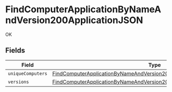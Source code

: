 # FindComputerApplicationByNameAndVersion200ApplicationJSON

OK


## Fields

| Field                                                                                                                                                                           | Type                                                                                                                                                                            | Required                                                                                                                                                                        | Description                                                                                                                                                                     |
| ------------------------------------------------------------------------------------------------------------------------------------------------------------------------------- | ------------------------------------------------------------------------------------------------------------------------------------------------------------------------------- | ------------------------------------------------------------------------------------------------------------------------------------------------------------------------------- | ------------------------------------------------------------------------------------------------------------------------------------------------------------------------------- |
| `uniqueComputers`                                                                                                                                                               | [FindComputerApplicationByNameAndVersion200ApplicationJSONUniqueComputers](../../models/operations/findcomputerapplicationbynameandversion200applicationjsonuniquecomputers.md) | :heavy_minus_sign:                                                                                                                                                              | N/A                                                                                                                                                                             |
| `versions`                                                                                                                                                                      | [FindComputerApplicationByNameAndVersion200ApplicationJSONVersions](../../models/operations/findcomputerapplicationbynameandversion200applicationjsonversions.md)               | :heavy_minus_sign:                                                                                                                                                              | N/A                                                                                                                                                                             |